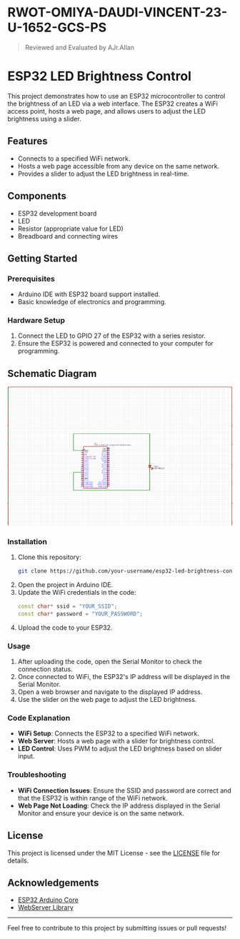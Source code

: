 # RWOT-OMIYA-DAUDI-VINCENT-23-U-1652-GCS-PS
> Reviewed and Evaluated by AJr.Allan
# ESP32 LED Brightness Control

This project demonstrates how to use an ESP32 microcontroller to control the brightness of an LED via a web interface. The ESP32 creates a WiFi access point, hosts a web page, and allows users to adjust the LED brightness using a slider.

## Features

- Connects to a specified WiFi network.
- Hosts a web page accessible from any device on the same network.
- Provides a slider to adjust the LED brightness in real-time.

## Components

- ESP32 development board
- LED
- Resistor (appropriate value for LED)
- Breadboard and connecting wires

## Getting Started

### Prerequisites

- Arduino IDE with ESP32 board support installed.
- Basic knowledge of electronics and programming.

### Hardware Setup

1. Connect the LED to GPIO 27 of the ESP32 with a series resistor.
2. Ensure the ESP32 is powered and connected to your computer for programming.

## Schematic Diagram
![Circuit Diagram](Schematic.png)


### Installation

1. Clone this repository:
    ```bash
    git clone https://github.com/your-username/esp32-led-brightness-control.git
    ```
2. Open the project in Arduino IDE.
3. Update the WiFi credentials in the code:
    ```cpp
    const char* ssid = "YOUR_SSID";
    const char* password = "YOUR_PASSWORD";
    ```
4. Upload the code to your ESP32.

### Usage

1. After uploading the code, open the Serial Monitor to check the connection status.
2. Once connected to WiFi, the ESP32's IP address will be displayed in the Serial Monitor.
3. Open a web browser and navigate to the displayed IP address.
4. Use the slider on the web page to adjust the LED brightness.

### Code Explanation

- **WiFi Setup**: Connects the ESP32 to a specified WiFi network.
- **Web Server**: Hosts a web page with a slider for brightness control.
- **LED Control**: Uses PWM to adjust the LED brightness based on slider input.

### Troubleshooting

- **WiFi Connection Issues**: Ensure the SSID and password are correct and that the ESP32 is within range of the WiFi network.
- **Web Page Not Loading**: Check the IP address displayed in the Serial Monitor and ensure your device is on the same network.

## License

This project is licensed under the MIT License - see the [LICENSE](LICENSE) file for details.

## Acknowledgements

- [ESP32 Arduino Core](https://github.com/espressif/arduino-esp32)
- [WebServer Library](https://github.com/espressif/arduino-esp32/tree/master/libraries/WebServer)

---

Feel free to contribute to this project by submitting issues or pull requests!

